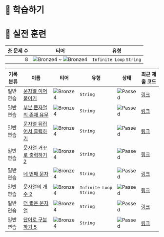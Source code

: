 # 📖 학습하기

# 🥇 실전 훈련
|총 문제 수|티어|유형|
|---:|---|---|
|8|![Bronze4][b4] ~ ![Bronze4][b4]|`Infinite Loop` `String`|

|기록분류|이름|티어|유형|상태|최근 제출 코드|
|---|---|---|---|---|---|
|일반 연습|[문자열 이어붙이기](https://www.codetree.ai/training-field/search/problems/string-pasting)|![Bronze4][b4]|`String`|![Passed][passed]|[링크](https://github.com/Cow-Kite/codetree-TILs/blob/main/240829/%EB%AC%B8%EC%9E%90%EC%97%B4%20%EC%9D%B4%EC%96%B4%EB%B6%99%EC%9D%B4%EA%B8%B0/string-pasting.py)|
|일반 연습|[부분 문자열의 존재 유무](https://www.codetree.ai/training-field/search/problems/presence-of-substring)|![Bronze4][b4]|`String`|![Passed][passed]|[링크](https://github.com/Cow-Kite/codetree-TILs/blob/main/240829/%EB%B6%80%EB%B6%84%20%EB%AC%B8%EC%9E%90%EC%97%B4%EC%9D%98%20%EC%A1%B4%EC%9E%AC%20%EC%9C%A0%EB%AC%B4/presence-of-substring.py)|
|일반 연습|[문자열 뒤집어서 출력하기](https://www.codetree.ai/training-field/search/problems/to-output-string-upside-down)|![Bronze4][b4]|`String`|![Passed][passed]|[링크](https://github.com/Cow-Kite/codetree-TILs/blob/main/240829/%EB%AC%B8%EC%9E%90%EC%97%B4%20%EB%92%A4%EC%A7%91%EC%96%B4%EC%84%9C%20%EC%B6%9C%EB%A0%A5%ED%95%98%EA%B8%B0/to-output-string-upside-down.py)|
|일반 연습|[문자열 거꾸로 출력하기 2](https://www.codetree.ai/training-field/search/problems/print-string-backward-2)|![Bronze4][b4]|`String`|![Passed][passed]|[링크](https://github.com/Cow-Kite/codetree-TILs/blob/main/240829/%EB%AC%B8%EC%9E%90%EC%97%B4%20%EA%B1%B0%EA%BE%B8%EB%A1%9C%20%EC%B6%9C%EB%A0%A5%ED%95%98%EA%B8%B0%202/print-string-backward-2.py)|
|일반 연습|[네 번째 문자](https://www.codetree.ai/training-field/search/problems/4th-letter)|![Bronze4][b4]|`String`|![Passed][passed]|[링크](https://github.com/Cow-Kite/codetree-TILs/blob/main/240829/%EB%84%A4%20%EB%B2%88%EC%A7%B8%20%EB%AC%B8%EC%9E%90/4th-letter.py)|
|일반 연습|[문자열의 개수 2](https://www.codetree.ai/training-field/search/problems/number-of-spring-2)|![Bronze4][b4]|`Infinite Loop` `String`|![Passed][passed]|[링크](https://github.com/Cow-Kite/codetree-TILs/blob/main/240829/%EB%AC%B8%EC%9E%90%EC%97%B4%EC%9D%98%20%EA%B0%9C%EC%88%98%202/number-of-spring-2.py)|
|일반 연습|[더 짧은 문자열](https://www.codetree.ai/training-field/search/problems/shorter-string)|![Bronze4][b4]|`String`|![Passed][passed]|[링크](https://github.com/Cow-Kite/codetree-TILs/blob/main/240829/%EB%8D%94%20%EC%A7%A7%EC%9D%80%20%EB%AC%B8%EC%9E%90%EC%97%B4/shorter-string.py)|
|일반 연습|[단어로 구분하기 5](https://www.codetree.ai/training-field/search/problems/separate-words-with-words-5)|![Bronze4][b4]|`String`|![Passed][passed]|[링크](https://github.com/Cow-Kite/codetree-TILs/blob/main/240829/%EB%8B%A8%EC%96%B4%EB%A1%9C%20%EA%B5%AC%EB%B6%84%ED%95%98%EA%B8%B0%205/separate-words-with-words-5.py)|










[b5]: https://img.shields.io/badge/Bronze_5-%235D3E31.svg
[b4]: https://img.shields.io/badge/Bronze_4-%235D3E31.svg
[b3]: https://img.shields.io/badge/Bronze_3-%235D3E31.svg
[b2]: https://img.shields.io/badge/Bronze_2-%235D3E31.svg
[b1]: https://img.shields.io/badge/Bronze_1-%235D3E31.svg
[s5]: https://img.shields.io/badge/Silver_5-%23394960.svg
[s4]: https://img.shields.io/badge/Silver_4-%23394960.svg
[s3]: https://img.shields.io/badge/Silver_3-%23394960.svg
[s2]: https://img.shields.io/badge/Silver_2-%23394960.svg
[s1]: https://img.shields.io/badge/Silver_1-%23394960.svg
[g5]: https://img.shields.io/badge/Gold_5-%23FFC433.svg
[g4]: https://img.shields.io/badge/Gold_4-%23FFC433.svg
[g3]: https://img.shields.io/badge/Gold_3-%23FFC433.svg
[g2]: https://img.shields.io/badge/Gold_2-%23FFC433.svg
[g1]: https://img.shields.io/badge/Gold_1-%23FFC433.svg
[p5]: https://img.shields.io/badge/Platinum_5-%2376DDD8.svg
[p4]: https://img.shields.io/badge/Platinum_4-%2376DDD8.svg
[p3]: https://img.shields.io/badge/Platinum_3-%2376DDD8.svg
[p2]: https://img.shields.io/badge/Platinum_2-%2376DDD8.svg
[p1]: https://img.shields.io/badge/Platinum_1-%2376DDD8.svg
[passed]: https://img.shields.io/badge/Passed-%23009D27.svg
[failed]: https://img.shields.io/badge/Failed-%23D24D57.svg
[easy]: https://img.shields.io/badge/쉬움-%235cb85c.svg?for-the-badge
[medium]: https://img.shields.io/badge/보통-%23FFC433.svg?for-the-badge
[hard]: https://img.shields.io/badge/어려움-%23D24D57.svg?for-the-badge